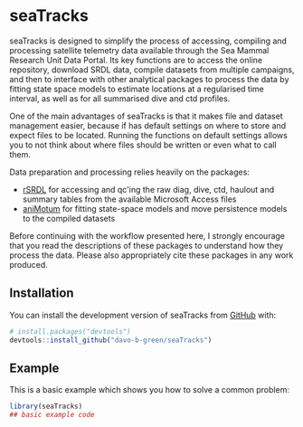 
# seaTracks

<!-- badges: start -->
<!-- badges: end -->

seaTracks is designed to simplify the process of accessing, compiling and processing satellite telemetry data available through the Sea Mammal Research Unit Data Portal. Its key functions are to access the online repository, download SRDL data, compile datasets from multiple campaigns, and then to interface with other analytical packages to process the data by fitting state space models to estimate locations at a regularised time interval, as well as for all summarised dive and ctd profiles.

One of the main advantages of seaTracks is that it makes file and dataset management easier, because if has default settings on where to store and expect files to be located. Running the functions on default settings allows you to not think about where files should be written or even what to call them.



Data preparation and processing relies heavily on the packages:

- [rSRDL](https://github.com/embiuw/rSRDL/tree/master) for accessing and qc'ing the raw diag, dive, ctd, haulout and summary tables from the available Microsoft Access files
- [aniMotum](https://github.com/ianjonsen/aniMotum) for fitting state-space models and move persistence models to the compiled datasets

Before continuing with the workflow presented here, I strongly encourage that you read the descriptions of these packages to understand how they process the data. Please also appropriately cite these packages in any work produced.



## Installation

You can install the development version of seaTracks from [GitHub](https://github.com/) with:

``` r
# install.packages("devtools")
devtools::install_github("davo-b-green/seaTracks")
```

## Example

This is a basic example which shows you how to solve a common problem:

``` r
library(seaTracks)
## basic example code
```


